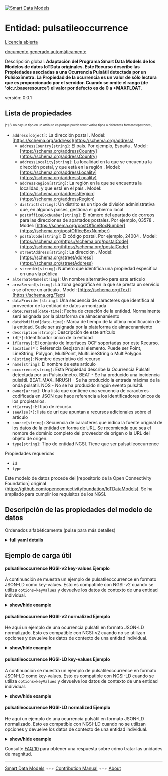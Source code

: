 <!-- 10-Header -->    
[![Smart Data Models](https://smartdatamodels.org/wp-content/uploads/2022/01/SmartDataModels_logo.png "Logo")](https://smartdatamodels.org)    
Entidad: pulsatileoccurrence    
============================<!-- /10-Header -->    
<!-- 15-License -->    
[Licencia abierta](https://github.com/smart-data-models//dataModel.OCF/blob/master/pulsatileoccurrence/LICENSE.md)    
[documento generado automáticamente](https://docs.google.com/presentation/d/e/2PACX-1vTs-Ng5dIAwkg91oTTUdt8ua7woBXhPnwavZ0FxgR8BsAI_Ek3C5q97Nd94HS8KhP-r_quD4H0fgyt3/pub?start=false&loop=false&delayms=3000#slide=id.gb715ace035_0_60)    
<!-- /15-License -->    
<!-- 20-Description -->    
Descripción global: **Adaptación del Programa Smart Data Models de los Modelos de datos IoTData originales. Este Recurso describe las Propiedades asociadas a una Ocurrencia Pulsátil detectada por un Pulsioxímetro.  La Propiedad de la ocurrencia es un valor de sólo lectura que es proporcionado por el servidor.  Cuando se omite el rango (de 'oic.r.baseresource') el valor por defecto es de 0 a +MAXFLOAT.**    
versión: 0.0.1    
<!-- /20-Description -->    
<!-- 30-PropertiesList -->    
## Lista de propiedades    
<sup><sub>[*] Si no hay un tipo en un atributo es porque puede tener varios tipos o diferentes formatos/patrones</sub></sup>.    
- `address[object]`: La dirección postal  . Model: [https://schema.org/address](https://schema.org/address)	- `addressCountry[string]`: El país. Por ejemplo, España  . Model: [https://schema.org/addressCountry](https://schema.org/addressCountry)    
	- `addressLocality[string]`: La localidad en la que se encuentra la dirección postal, y que está en la región  . Model: [https://schema.org/addressLocality](https://schema.org/addressLocality)    
	- `addressRegion[string]`: La región en la que se encuentra la localidad, y que está en el país  . Model: [https://schema.org/addressRegion](https://schema.org/addressRegion)    
	- `district[string]`: Un distrito es un tipo de división administrativa que, en algunos países, gestiona el gobierno local      
	- `postOfficeBoxNumber[string]`: El número del apartado de correos para las direcciones de apartados postales. Por ejemplo, 03578  . Model: [https://schema.org/postOfficeBoxNumber](https://schema.org/postOfficeBoxNumber)    
	- `postalCode[string]`: El código postal. Por ejemplo, 24004  . Model: [https://schema.org/https://schema.org/postalCode](https://schema.org/https://schema.org/postalCode)    
	- `streetAddress[string]`: La dirección  . Model: [https://schema.org/streetAddress](https://schema.org/streetAddress)    
	- `streetNr[string]`: Número que identifica una propiedad específica en una vía pública      
- `alternateName[string]`: Un nombre alternativo para este artículo  - `areaServed[string]`: La zona geográfica en la que se presta un servicio o se ofrece un artículo  . Model: [https://schema.org/Text](https://schema.org/Text)- `dataProvider[string]`: Una secuencia de caracteres que identifica al proveedor de la entidad de datos armonizada  - `dateCreated[date-time]`: Fecha de creación de la entidad. Normalmente será asignada por la plataforma de almacenamiento  - `dateModified[date-time]`: Marca de tiempo de la última modificación de la entidad. Suele ser asignada por la plataforma de almacenamiento  - `description[string]`: Descripción de este artículo  - `id[*]`: Identificador único de la entidad  - `if[array]`: El conjunto de Interfaces OCF soportadas por este Recurso.  - `location[*]`: Referencia Geojson al elemento. Puede ser Point, LineString, Polygon, MultiPoint, MultiLineString o MultiPolygon.  - `n[string]`: Nombre descriptivo del recurso  - `name[string]`: El nombre de este artículo  - `occurrence[string]`: Esta Propiedad describe la Ocurrencia Pulsátil detectada por un Pulsioxímetro. BEAT - Se ha producido una incidencia pulsátil. BEAT_MAX_INRUSH - Se ha producido la entrada máxima de la onda pulsátil. NOS - No se ha producido ningún evento pulsátil.  - `owner[array]`: Una lista que contiene una secuencia de caracteres codificada en JSON que hace referencia a los identificadores únicos de los propietarios.  - `rt[array]`: El tipo de recurso.  - `seeAlso[*]`: lista de uri que apuntan a recursos adicionales sobre el artículo  - `source[string]`: Secuencia de caracteres que indica la fuente original de los datos de la entidad en forma de URL. Se recomienda que sea el nombre de dominio completo del proveedor de origen o la URL del objeto de origen.  - `type[string]`: Tipo de entidad NGSI. Tiene que ser pulsatileoccurrence  <!-- /30-PropertiesList -->    
<!-- 35-RequiredProperties -->    
Propiedades requeridas    
- `id`  - `type`  <!-- /35-RequiredProperties -->    
<!-- 40-RequiredProperties -->    
Este modelo de datos procede del [repositorio de la Open Connectivity Foundation] original (https://github.com/openconnectivityfoundation/IoTDataModels). Se ha ampliado para cumplir los requisitos de los NGSI.    
<!-- /40-RequiredProperties -->    
<!-- 50-DataModelHeader -->    
## Descripción de las propiedades del modelo de datos    
Ordenados alfabéticamente (pulse para más detalles)    
<!-- /50-DataModelHeader -->    
<!-- 60-ModelYaml -->    
<details><summary><strong>full yaml details</strong></summary>      
```yaml    
pulsatileoccurrence:      
  description: Smart Data Models Program adaptation of the original IoTData data Models. This Resource describes the Properties associated with a Pulsatile Occurrence detected by a Pulse Oximeter.  The occurrence Property is a read-only value that is provided by the server.  When range (from 'oic.r.baseresource') is omitted the default is 0 to +MAXFLOAT.      
  properties:      
    address:      
      description: The mailing address      
      properties:      
        addressCountry:      
          description: 'The country. For example, Spain'      
          type: string      
          x-ngsi:      
            model: https://schema.org/addressCountry      
            type: Property      
        addressLocality:      
          description: 'The locality in which the street address is, and which is in the region'      
          type: string      
          x-ngsi:      
            model: https://schema.org/addressLocality      
            type: Property      
        addressRegion:      
          description: 'The region in which the locality is, and which is in the country'      
          type: string      
          x-ngsi:      
            model: https://schema.org/addressRegion      
            type: Property      
        district:      
          description: 'A district is a type of administrative division that, in some countries, is managed by the local government'      
          type: string      
          x-ngsi:      
            type: Property      
        postOfficeBoxNumber:      
          description: 'The post office box number for PO box addresses. For example, 03578'      
          type: string      
          x-ngsi:      
            model: https://schema.org/postOfficeBoxNumber      
            type: Property      
        postalCode:      
          description: 'The postal code. For example, 24004'      
          type: string      
          x-ngsi:      
            model: https://schema.org/https://schema.org/postalCode      
            type: Property      
        streetAddress:      
          description: The street address      
          type: string      
          x-ngsi:      
            model: https://schema.org/streetAddress      
            type: Property      
        streetNr:      
          description: Number identifying a specific property on a public street      
          type: string      
          x-ngsi:      
            type: Property      
      type: object      
      x-ngsi:      
        model: https://schema.org/address      
        type: Property      
    alternateName:      
      description: An alternative name for this item      
      type: string      
      x-ngsi:      
        type: Property      
    areaServed:      
      description: The geographic area where a service or offered item is provided      
      type: string      
      x-ngsi:      
        model: https://schema.org/Text      
        type: Property      
    dataProvider:      
      description: A sequence of characters identifying the provider of the harmonised data entity      
      type: string      
      x-ngsi:      
        type: Property      
    dateCreated:      
      description: Entity creation timestamp. This will usually be allocated by the storage platform      
      format: date-time      
      type: string      
      x-ngsi:      
        type: Property      
    dateModified:      
      description: Timestamp of the last modification of the entity. This will usually be allocated by the storage platform      
      format: date-time      
      type: string      
      x-ngsi:      
        type: Property      
    description:      
      description: A description of this item      
      type: string      
      x-ngsi:      
        type: Property      
    id:      
      anyOf:      
        - description: Identifier format of any NGSI entity      
          maxLength: 256      
          minLength: 1      
          pattern: ^[\w\-\.\{\}\$\+\*\[\]`|~^@!,:\\]+$      
          type: string      
          x-ngsi:      
            type: Property      
        - description: Identifier format of any NGSI entity      
          format: uri      
          type: string      
          x-ngsi:      
            type: Property      
      description: Unique identifier of the entity      
      x-ngsi:      
        type: Property      
    if:      
      description: The OCF Interface set supported by this Resource.      
      items:      
        enum:      
          - oic.if.s      
          - oic.if.baseline      
        type: string      
      minItems: 1      
      readOnly: true      
      type: array      
      uniqueItems: true      
      x-ngsi:      
        type: Property      
    location:      
      description: 'Geojson reference to the item. It can be Point, LineString, Polygon, MultiPoint, MultiLineString or MultiPolygon'      
      oneOf:      
        - description: Geojson reference to the item. Point      
          properties:      
            bbox:      
              items:      
                type: number      
              minItems: 4      
              type: array      
            coordinates:      
              items:      
                type: number      
              minItems: 2      
              type: array      
            type:      
              enum:      
                - Point      
              type: string      
          required:      
            - type      
            - coordinates      
          title: GeoJSON Point      
          type: object      
          x-ngsi:      
            type: GeoProperty      
        - description: Geojson reference to the item. LineString      
          properties:      
            bbox:      
              items:      
                type: number      
              minItems: 4      
              type: array      
            coordinates:      
              items:      
                items:      
                  type: number      
                minItems: 2      
                type: array      
              minItems: 2      
              type: array      
            type:      
              enum:      
                - LineString      
              type: string      
          required:      
            - type      
            - coordinates      
          title: GeoJSON LineString      
          type: object      
          x-ngsi:      
            type: GeoProperty      
        - description: Geojson reference to the item. Polygon      
          properties:      
            bbox:      
              items:      
                type: number      
              minItems: 4      
              type: array      
            coordinates:      
              items:      
                items:      
                  items:      
                    type: number      
                  minItems: 2      
                  type: array      
                minItems: 4      
                type: array      
              type: array      
            type:      
              enum:      
                - Polygon      
              type: string      
          required:      
            - type      
            - coordinates      
          title: GeoJSON Polygon      
          type: object      
          x-ngsi:      
            type: GeoProperty      
        - description: Geojson reference to the item. MultiPoint      
          properties:      
            bbox:      
              items:      
                type: number      
              minItems: 4      
              type: array      
            coordinates:      
              items:      
                items:      
                  type: number      
                minItems: 2      
                type: array      
              type: array      
            type:      
              enum:      
                - MultiPoint      
              type: string      
          required:      
            - type      
            - coordinates      
          title: GeoJSON MultiPoint      
          type: object      
          x-ngsi:      
            type: GeoProperty      
        - description: Geojson reference to the item. MultiLineString      
          properties:      
            bbox:      
              items:      
                type: number      
              minItems: 4      
              type: array      
            coordinates:      
              items:      
                items:      
                  items:      
                    type: number      
                  minItems: 2      
                  type: array      
                minItems: 2      
                type: array      
              type: array      
            type:      
              enum:      
                - MultiLineString      
              type: string      
          required:      
            - type      
            - coordinates      
          title: GeoJSON MultiLineString      
          type: object      
          x-ngsi:      
            type: GeoProperty      
        - description: Geojson reference to the item. MultiLineString      
          properties:      
            bbox:      
              items:      
                type: number      
              minItems: 4      
              type: array      
            coordinates:      
              items:      
                items:      
                  items:      
                    items:      
                      type: number      
                    minItems: 2      
                    type: array      
                  minItems: 4      
                  type: array      
                type: array      
              type: array      
            type:      
              enum:      
                - MultiPolygon      
              type: string      
          required:      
            - type      
            - coordinates      
          title: GeoJSON MultiPolygon      
          type: object      
          x-ngsi:      
            type: GeoProperty      
      x-ngsi:      
        type: GeoProperty      
    n:      
      description: Friendly name of the Resource      
      maxLength: 64      
      readOnly: true      
      type: string      
      x-ngsi:      
        type: Property      
    name:      
      description: The name of this item      
      type: string      
      x-ngsi:      
        type: Property      
    occurrence:      
      default: NOS      
      description: This Property describes the Pulsatile Occurrence detected by a Pulse Oximeter. BEAT - Pulsatile occurrence has occurred. BEAT_MAX_INRUSH - Maximal inrush of the pulsatile wave has occurred. NOS - No pulsatile event occurred.      
      enum:      
        - BEAT      
        - BEAT_MAX_INRUSH      
        - NOS      
      readOnly: true      
      type: string      
      x-ngsi:      
        type: Property      
    owner:      
      description: A List containing a JSON encoded sequence of characters referencing the unique Ids of the owner(s)      
      items:      
        anyOf:      
          - description: Identifier format of any NGSI entity      
            maxLength: 256      
            minLength: 1      
            pattern: ^[\w\-\.\{\}\$\+\*\[\]`|~^@!,:\\]+$      
            type: string      
            x-ngsi:      
              type: Property      
          - description: Identifier format of any NGSI entity      
            format: uri      
            type: string      
            x-ngsi:      
              type: Property      
        description: Unique identifier of the entity      
        x-ngsi:      
          type: Property      
      type: array      
      x-ngsi:      
        type: Property      
    rt:      
      description: The Resource Type.      
      items:      
        enum:      
          - oic.r.pulsatileoccurrence      
        type: string      
      minItems: 1      
      readOnly: true      
      type: array      
      uniqueItems: true      
      x-ngsi:      
        type: Property      
    seeAlso:      
      description: list of uri pointing to additional resources about the item      
      oneOf:      
        - items:      
            format: uri      
            type: string      
          minItems: 1      
          type: array      
        - format: uri      
          type: string      
      x-ngsi:      
        type: Property      
    source:      
      description: 'A sequence of characters giving the original source of the entity data as a URL. Recommended to be the fully qualified domain name of the source provider, or the URL to the source object'      
      type: string      
      x-ngsi:      
        type: Property      
    type:      
      description: NGSI entity type. It has to be pulsatileoccurrence      
      enum:      
        - pulsatileoccurrence      
      type: string      
      x-ngsi:      
        type: Property      
  required:      
    - id      
    - type      
  type: object      
  x-derived-from: https://github.com/OpenInterConnect/IoTDataModels/blob/master/pulsatileoccurrenceResURI.swagger.json      
  x-disclaimer: 'Redistribution and use in source and binary forms, with or without modification, are permitted  provided that the license conditions are met. Copyleft (c) 2022 Contributors to Smart Data Models Program'      
  x-license-url: https://github.com/smart-data-models/dataModel.OCF/blob/master/pulsatileoccurrence/LICENSE.md      
  x-model-schema: https://smart-data-models.github.io/dataModel.IoTDataModels/pulsatileoccurrence/schema.json      
  x-model-tags: OCF      
  x-version: 0.0.1      
```    
</details>      
<!-- /60-ModelYaml -->    
<!-- 70-MiddleNotes -->    
<!-- /70-MiddleNotes -->    
<!-- 80-Examples -->    
## Ejemplo de carga útil    
#### pulsatileoccurrence NGSI-v2 key-values Ejemplo    
A continuación se muestra un ejemplo de pulsatileoccurrence en formato JSON-LD como key-values. Esto es compatible con NGSI-v2 cuando se utiliza `options=keyValues` y devuelve los datos de contexto de una entidad individual.    
<details><summary><strong>show/hide example</strong></summary>      
```json  
{  
  "id": "urn:ngsi-ld:pulsatileoccurrence:id:TNGX:81857858",  
  "dateCreated": "1976-10-07T06:44:17Z",  
  "dateModified": "1999-08-17T03:28:07Z",  
  "source": "Best but cultural themselves identify. Population arrive democratic drive book director your of.",  
  "name": "International clearly want newspaper budget system. Study off could when film other stuff. Term woman memb",  
  "alternateName": "Nor plant court. Them you southern stand car ten ground.",  
  "description": "Sport while hope plant her nation. Movie successful bit improve trial back on.",  
  "dataProvider": "Rise cell board inside impact. Manage throw job fine able major smile. Show better success sure.",  
  "owner": [  
    "urn:ngsi-ld:pulsatileoccurrence:items:JRQW:01391931",  
    "urn:ngsi-ld:pulsatileoccurrence:items:AAHU:96179055"  
  ],  
  "seeAlso": [  
    "urn:ngsi-ld:pulsatileoccurrence:items:DLAX:18891740"  
  ],  
  "location": {  
    "type": "Point",  
    "coordinates": [  
      60.3722035,  
      154.825539  
    ]  
  },  
  "address": {  
    "streetAddress": "His not hospital house compare. Song fill machine job his but current.",  
    "addressLocality": "Scien",  
    "addressRegion": "Agency forward use throw. Trade newsp",  
    "addressCountry": "Team serious school leader difficult Congress detail. Energy member will likely option worry red. Color compare middle what gun.",  
    "postalCode": "Machine animal these discuss other worry poor. Some decision artist lead often d",  
    "postOfficeBoxNumber": "Put dog seven only think appear. Point we media sport contain practice then wear.",  
    "streetNr": "End edge system heart drug fear. Common m",  
    "district": "Piece already itself care debate finish."  
  },  
  "areaServed": "Real old last choice president difficult. Upon ten can.",  
  "occurrence": "BEAT_MAX_INRUSH",  
  "rt": [  
    "oic.r.pulsatileoccurrence"  
  ],  
  "n": "Occur know call story give next. Fill",  
  "if": [  
    "oic.if.s"  
  ],  
  "type": "pulsatileoccurrence"  
}  
```  
</details>    
#### pulsatileoccurrence NGSI-v2 normalized Ejemplo    
He aquí un ejemplo de una ocurrencia pulsátil en formato JSON-LD normalizado. Esto es compatible con NGSI-v2 cuando no se utilizan opciones y devuelve los datos de contexto de una entidad individual.    
<details><summary><strong>show/hide example</strong></summary>      
```json  
{  
  "id": "urn:ngsi-ld:pulsatileoccurrence:id:TNGX:81857858",  
  "dateCreated": {  
    "type": "DateTime",  
    "value": "1976-10-07T06:44:17Z"  
  },  
  "dateModified": {  
    "type": "DateTime",  
    "value": "1999-08-17T03:28:07Z"  
  },  
  "source": {  
    "type": "Text",  
    "value": "Best but cultural themselves identify. Population arrive democratic drive book director your of."  
  },  
  "name": {  
    "type": "Text",  
    "value": "International clearly want newspaper budget system. Study off could when film other stuff. Term woman memb"  
  },  
  "alternateName": {  
    "type": "Text",  
    "value": "Nor plant court. Them you southern stand car ten ground."  
  },  
  "description": {  
    "type": "Text",  
    "value": "Sport while hope plant her nation. Movie successful bit improve trial back on."  
  },  
  "dataProvider": {  
    "type": "Text",  
    "value": "Rise cell board inside impact. Manage throw job fine able major smile. Show better success sure."  
  },  
  "owner": {  
    "type": "StructuredValue",  
    "value": [  
      "urn:ngsi-ld:pulsatileoccurrence:items:JRQW:01391931",  
      "urn:ngsi-ld:pulsatileoccurrence:items:AAHU:96179055"  
    ]  
  },  
  "seeAlso": {  
    "type": "StructuredValue",  
    "value": [  
      "urn:ngsi-ld:pulsatileoccurrence:items:DLAX:18891740"  
    ]  
  },  
  "location": {  
    "type": "geo:json",  
    "value": {  
      "type": "Point",  
      "coordinates": [  
        60.3722035,  
        154.825539  
      ]  
    }  
  },  
  "address": {  
    "type": "StructuredValue",  
    "value": {  
      "streetAddress": "His not hospital house compare. Song fill machine job his but current.",  
      "addressLocality": "Scien",  
      "addressRegion": "Agency forward use throw. Trade newsp",  
      "addressCountry": "Team serious school leader difficult Congress detail. Energy member will likely option worry red. Color compare middle what gun.",  
      "postalCode": "Machine animal these discuss other worry poor. Some decision artist lead often d",  
      "postOfficeBoxNumber": "Put dog seven only think appear. Point we media sport contain practice then wear.",  
      "streetNr": "End edge system heart drug fear. Common m",  
      "district": "Piece already itself care debate finish."  
    }  
  },  
  "areaServed": {  
    "type": "Text",  
    "value": "Real old last choice president difficult. Upon ten can."  
  },  
  "occurrence": {  
    "type": "Text",  
    "value": "BEAT_MAX_INRUSH"  
  },  
  "rt": {  
    "type": "StructuredValue",  
    "value": [  
      "oic.r.pulsatileoccurrence"  
    ]  
  },  
  "n": {  
    "type": "Text",  
    "value": "Occur know call story give next. Fill"  
  },  
  "if": {  
    "type": "StructuredValue",  
    "value": [  
      "oic.if.s"  
    ]  
  },  
  "type": "pulsatileoccurrence"  
}  
```  
</details>    
#### pulsatileoccurrence NGSI-LD key-values Ejemplo    
A continuación se muestra un ejemplo de pulsatileoccurrence en formato JSON-LD como key-values. Esto es compatible con NGSI-LD cuando se utiliza `options=keyValues` y devuelve los datos de contexto de una entidad individual.    
<details><summary><strong>show/hide example</strong></summary>      
```json  
{  
  "id": "urn:ngsi-ld:pulsatileoccurrence:id:TNGX:81857858",  
  "dateCreated": "1976-10-07T06:44:17Z",  
  "dateModified": "1999-08-17T03:28:07Z",  
  "source": "Best but cultural themselves identify. Population arrive democratic drive book director your of.",  
  "name": "International clearly want newspaper budget system. Study off could when film other stuff. Term woman memb",  
  "alternateName": "Nor plant court. Them you southern stand car ten ground.",  
  "description": "Sport while hope plant her nation. Movie successful bit improve trial back on.",  
  "dataProvider": "Rise cell board inside impact. Manage throw job fine able major smile. Show better success sure.",  
  "owner": [  
    "urn:ngsi-ld:pulsatileoccurrence:items:JRQW:01391931",  
    "urn:ngsi-ld:pulsatileoccurrence:items:AAHU:96179055"  
  ],  
  "seeAlso": [  
    "urn:ngsi-ld:pulsatileoccurrence:items:DLAX:18891740"  
  ],  
  "location": {  
    "type": "Point",  
    "coordinates": [  
      60.3722035,  
      154.825539  
    ]  
  },  
  "address": {  
    "streetAddress": "His not hospital house compare. Song fill machine job his but current.",  
    "addressLocality": "Scien",  
    "addressRegion": "Agency forward use throw. Trade newsp",  
    "addressCountry": "Team serious school leader difficult Congress detail. Energy member will likely option worry red. Color compare middle what gun.",  
    "postalCode": "Machine animal these discuss other worry poor. Some decision artist lead often d",  
    "postOfficeBoxNumber": "Put dog seven only think appear. Point we media sport contain practice then wear.",  
    "streetNr": "End edge system heart drug fear. Common m",  
    "district": "Piece already itself care debate finish."  
  },  
  "areaServed": "Real old last choice president difficult. Upon ten can.",  
  "occurrence": "BEAT_MAX_INRUSH",  
  "rt": [  
    "oic.r.pulsatileoccurrence"  
  ],  
  "n": "Occur know call story give next. Fill",  
  "if": [  
    "oic.if.s"  
  ],  
  "type": "pulsatileoccurrence",  
  "@context": [  
    "https://smartdatamodels.org/context.jsonld"  
  ]  
}  
```  
</details>    
#### pulsatileoccurrence NGSI-LD normalized Ejemplo    
He aquí un ejemplo de una ocurrencia pulsátil en formato JSON-LD normalizado. Esto es compatible con NGSI-LD cuando no se utilizan opciones y devuelve los datos de contexto de una entidad individual.    
<details><summary><strong>show/hide example</strong></summary>      
```json  
{  
    "id": "urn:ngsi-ld:pulsatileoccurrence:id:TNGX:81857858",  
    "dateCreated": {  
        "type": "Property",  
        "value": {  
            "@type": "DateTime",  
            "@value": "1976-10-07T06:44:17Z"  
        }  
    },  
    "dateModified": {  
        "type": "Property",  
        "value": {  
            "@type": "DateTime",  
            "@value": "1999-08-17T03:28:07Z"  
        }  
    },  
    "source": {  
        "type": "Property",  
        "value": "Best but cultural themselves identify. Population arrive democratic drive book director your of."  
    },  
    "name": {  
        "type": "Property",  
        "value": "International clearly want newspaper budget system. Study off could when film other stuff. Term woman memb"  
    },  
    "alternateName": {  
        "type": "Property",  
        "value": "Nor plant court. Them you southern stand car ten ground."  
    },  
    "description": {  
        "type": "Property",  
        "value": "Sport while hope plant her nation. Movie successful bit improve trial back on."  
    },  
    "dataProvider": {  
        "type": "Property",  
        "value": "Rise cell board inside impact. Manage throw job fine able major smile. Show better success sure."  
    },  
    "owner": {  
        "type": "Property",  
        "value": [  
            "urn:ngsi-ld:pulsatileoccurrence:items:JRQW:01391931",  
            "urn:ngsi-ld:pulsatileoccurrence:items:AAHU:96179055"  
        ]  
    },  
    "seeAlso": {  
        "type": "Property",  
        "value": [  
            "urn:ngsi-ld:pulsatileoccurrence:items:DLAX:18891740"  
        ]  
    },  
    "location": {  
        "type": "GeoProperty",  
        "value": {  
            "type": "Point",  
            "coordinates": [  
                60.3722035,  
                154.825539  
            ]  
        }  
    },  
    "address": {  
        "type": "Property",  
        "value": {  
            "streetAddress": "His not hospital house compare. Song fill machine job his but current.",  
            "addressLocality": "Scien",  
            "addressRegion": "Agency forward use throw. Trade newsp",  
            "addressCountry": "Team serious school leader difficult Congress detail. Energy member will likely option worry red. Color compare middle what gun.",  
            "postalCode": "Machine animal these discuss other worry poor. Some decision artist lead often d",  
            "postOfficeBoxNumber": "Put dog seven only think appear. Point we media sport contain practice then wear.",  
            "streetNr": "End edge system heart drug fear. Common m",  
            "district": "Piece already itself care debate finish."  
        }  
    },  
    "areaServed": {  
        "type": "Property",  
        "value": "Real old last choice president difficult. Upon ten can."  
    },  
    "occurrence": {  
        "type": "Property",  
        "value": "BEAT_MAX_INRUSH"  
    },  
    "rt": {  
        "type": "Property",  
        "value": [  
            "oic.r.pulsatileoccurrence"  
        ]  
    },  
    "n": {  
        "type": "Property",  
        "value": "Occur know call story give next. Fill"  
    },  
    "if": {  
        "type": "Property",  
        "value": [  
            "oic.if.s"  
        ]  
    },  
    "type": "pulsatileoccurrence",  
    "@context": [  
        "https://smartdatamodels.org/context.jsonld"  
    ]  
}  
```  
</details><!-- /80-Examples -->    
<!-- 90-FooterNotes -->    
<!-- /90-FooterNotes -->    
<!-- 95-Units -->    
Consulte [FAQ 10](https://smartdatamodels.org/index.php/faqs/) para obtener una respuesta sobre cómo tratar las unidades de magnitud.    
<!-- /95-Units -->    
<!-- 97-LastFooter -->    
---    
[Smart Data Models](https://smartdatamodels.org) +++ [Contribution Manual](https://bit.ly/contribution_manual) +++ [About](https://bit.ly/Introduction_SDM)<!-- /97-LastFooter -->    
